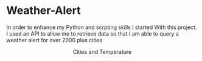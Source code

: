 # Weather-Alert



In order to enhance my Python and scrpting skills I started With this project. I used an API to allow me to retrieve data so that I am able to query a weather alert for over 2000 plus cities


<p align="center">
Cities and Temperature <br/>
